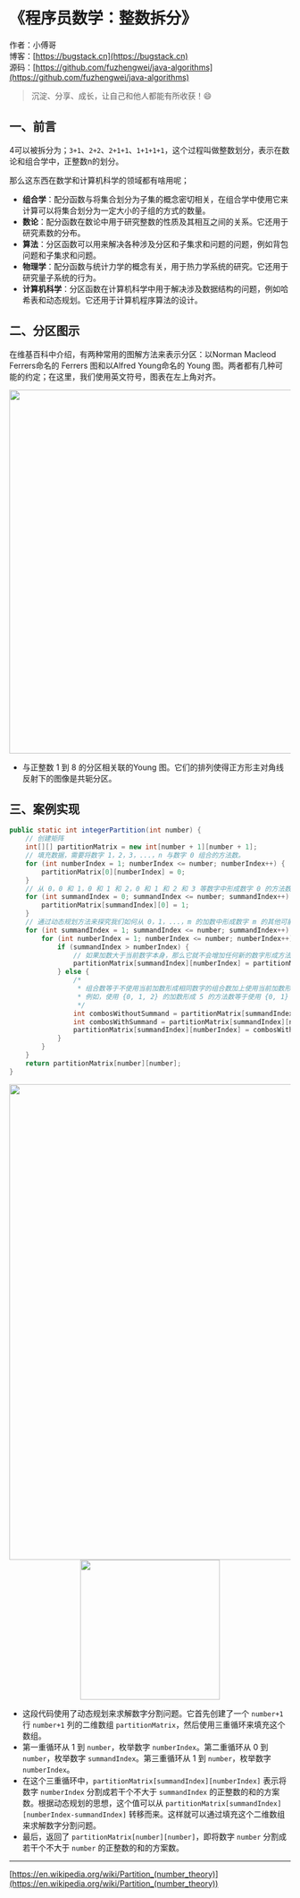 # 《程序员数学：整数拆分》

作者：小傅哥
<br/>博客：[https://bugstack.cn](https://bugstack.cn)
<br/>源码：[https://github.com/fuzhengwei/java-algorithms](https://github.com/fuzhengwei/java-algorithms)

> 沉淀、分享、成长，让自己和他人都能有所收获！😄

## 一、前言

4可以被拆分为；`3+1`、`2+2`、`2+1+1`、`1+1+1+1`，这个过程叫做整数划分，表示在数论和组合学中，正整数n的划分。

那么这东西在数学和计算机科学的领域都有啥用呢；

- **组合学**：配分函数与将集合划分为子集的概念密切相关，在组合学中使用它来计算可以将集合划分为一定大小的子组的方式的数量。
- **数论**：配分函数在数论中用于研究整数的性质及其相互之间的关系。它还用于研究素数的分布。
- **算法**：分区函数可以用来解决各种涉及分区和子集求和问题的问题，例如背包问题和子集​​求和问题。
- **物理学**：配分函数与统计力学的概念有关，用于热力学系统的研究。它还用于研究量子系统的行为。
- **计算机科学**：分区函数在计算机科学中用于解决涉及数据结构的问题，例如哈希表和动态规划。它还用于计算机程序算法的设计。

## 二、分区图示

在维基百科中介绍，有两种常用的图解方法来表示分区：以Norman Macleod Ferrers命名的 Ferrers 图和以Alfred Young命名的 Young 图。两者都有几种可能的约定；在这里，我们使用英文符号，图表在左上角对齐。

<div align="center">
    <img src="https://bugstack.cn/images/article/algorithm/logic/integer-partition-01.png?raw=true" width="650px">
</div>

- 与正整数 1 到 8 的分区相关联的Young 图。它们的排列使得正方形主对角线反射下的图像是共轭分区。

## 三、案例实现

```java
public static int integerPartition(int number) {
    // 创建矩阵
    int[][] partitionMatrix = new int[number + 1][number + 1];
    // 填充数据，需要将数字 1，2，3，...，n 与数字 0 组合的方法数。
    for (int numberIndex = 1; numberIndex <= number; numberIndex++) {
        partitionMatrix[0][numberIndex] = 0;
    }
    // 从 0，0 和 1，0 和 1 和 2，0 和 1 和 2 和 3 等数字中形成数字 0 的方法数。显然，我们只能使用数字 0 本身形成数字 0 的一种方法。
    for (int summandIndex = 0; summandIndex <= number; summandIndex++) {
        partitionMatrix[summandIndex][0] = 1;
    }
    // 通过动态规划方法来探究我们如何从 0，1，...，m 的加数中形成数字 m 的其他可能的选项。
    for (int summandIndex = 1; summandIndex <= number; summandIndex++) {
        for (int numberIndex = 1; numberIndex <= number; numberIndex++) {
            if (summandIndex > numberIndex) {
                // 如果加数大于当前数字本身，那么它就不会增加任何新的数字形成方法。因此，我们可以直接从上面的行中复制数字。
                partitionMatrix[summandIndex][numberIndex] = partitionMatrix[summandIndex - 1][numberIndex];
            } else {
                /*
                 * 组合数等于不使用当前加数形成相同数字的组合数加上使用当前加数形成当前数字减去当前加数的数字的组合数。
                 * 例如，使用 {0, 1, 2} 的加数形成 5 的方法数等于使用 {0, 1} 的加数形成 5 的方法数（排除了加数 2）加上使用 {0, 1, 2} 的加数形成 3 的方法数（包括加数 2）的和。
                 */
                int combosWithoutSummand = partitionMatrix[summandIndex - 1][numberIndex];
                int combosWithSummand = partitionMatrix[summandIndex][numberIndex - summandIndex];
                partitionMatrix[summandIndex][numberIndex] = combosWithoutSummand + combosWithSummand;
            }
        }
    }
    return partitionMatrix[number][number];
}
```

<div align="center">
    <img src="https://bugstack.cn/images/article/algorithm/logic/integer-partition-03.png?raw=true" width="850px">
</div>

<div align="center">
    <img src="https://bugstack.cn/images/article/algorithm/logic/integer-partition-02.png?raw=true" width="250px">
</div>

- 这段代码使用了动态规划来求解数字分割问题。它首先创建了一个 `number+1` 行 `number+1` 列的二维数组 `partitionMatrix`，然后使用三重循环来填充这个数组。
- 第一重循环从 1 到 `number`，枚举数字 `numberIndex`。第二重循环从 0 到 `number`，枚举数字 `summandIndex`。第三重循环从 1 到 `number`，枚举数字 `numberIndex`。
- 在这个三重循环中，`partitionMatrix[summandIndex][numberIndex]` 表示将数字 `numberIndex` 分割成若干个不大于 `summandIndex` 的正整数的和的方案数。根据动态规划的思想，这个值可以从 `partitionMatrix[summandIndex][numberIndex-summandIndex]` 转移而来。这样就可以通过填充这个二维数组来求解数字分割问题。
- 最后，返回了 `partitionMatrix[number][number]`，即将数字 `number` 分割成若干个不大于 `number` 的正整数的和的方案数。

---

[https://en.wikipedia.org/wiki/Partition_(number_theory)](https://en.wikipedia.org/wiki/Partition_(number_theory))
